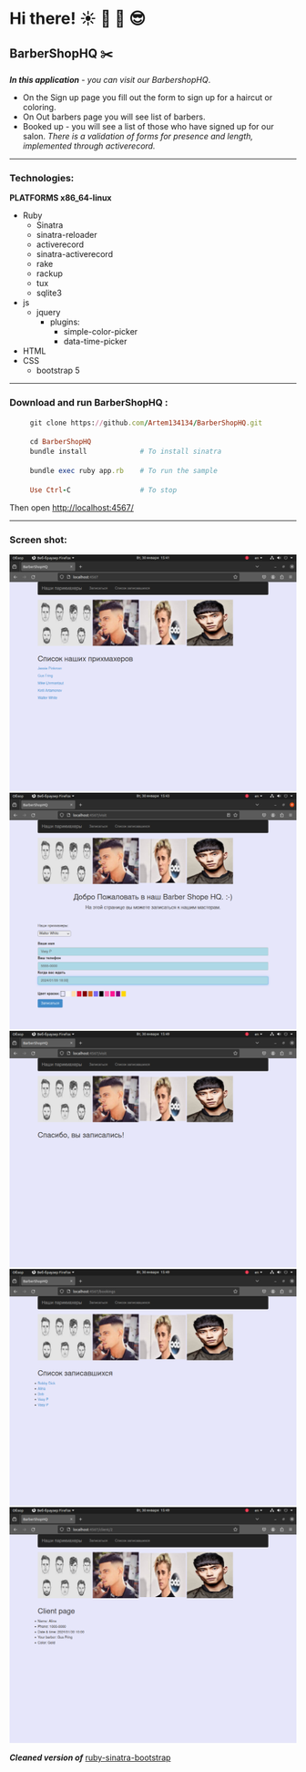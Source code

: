 # Hi there!    :sunny:  :palm_tree:  :tea:  :sunglasses:
## BarberShopHQ    :scissors:

***In this application*** - *you can visit our BarbershopHQ*.
+ On the Sign up page you fill out the form to sign up for a haircut or coloring.
+ On Out barbers page you will see list of barbers.
+ Booked up - you will see a list of those who have signed up for our salon.
*There is a validation of forms for presence and length, implemented through activerecord.*

____

### Technologies: ###

**PLATFORMS x86_64-linux**
+ Ruby 
  + Sinatra 
  + sinatra-reloader 
  + activerecord
  + sinatra-activerecord
  + rake
  + rackup 
  + tux
  + sqlite3 
+ js
  + jquery
    + plugins:
      + simple-color-picker
      + data-time-picker
+ HTML
+ CSS
  + bootstrap 5 

____
###  Download and run BarberShopHQ :

```ruby
     git clone https://github.com/Artem134134/BarberShopHQ.git

     cd BarberShopHQ
     bundle install             # To install sinatra

     bundle exec ruby app.rb    # To run the sample

     Use Ctrl-C                 # To stop

```
Then open [http://localhost:4567/](http://localhost:4567/)

____
### Screen shot:
![main page](https://github.com/Artem134134/BarberShopHQ/blob/main/public/screenshot/1.png)
![sign up page](https://github.com/Artem134134/BarberShopHQ/blob/main/public/screenshot/2.png)
![signed up](https://github.com/Artem134134/BarberShopHQ/blob/main/public/screenshot/3.png)
![booking page](https://github.com/Artem134134/BarberShopHQ/blob/main/public/screenshot/4.png)
![client page](https://github.com/Artem134134/BarberShopHQ/blob/main/public/screenshot/5.png)


***Cleaned version of*** [ruby-sinatra-bootstrap](https://github.com/bootstrap-ruby/sinatra-bootstrap)  